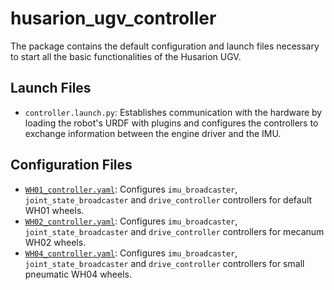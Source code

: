 # husarion_ugv_controller

The package contains the default configuration and launch files necessary to start all the basic functionalities of the Husarion UGV.

## Launch Files

- `controller.launch.py`: Establishes communication with the hardware by loading the robot's URDF with plugins and configures the controllers to exchange information between the engine driver and the IMU.

## Configuration Files

- [`WH01_controller.yaml`](./config/WH01_controller.yaml): Configures `imu_broadcaster`, `joint_state_broadcaster` and `drive_controller` controllers for default WH01 wheels.
- [`WH02_controller.yaml`](./config/WH02_controller.yaml): Configures `imu_broadcaster`, `joint_state_broadcaster` and `drive_controller` controllers for mecanum WH02 wheels.
- [`WH04_controller.yaml`](./config/WH04_controller.yaml): Configures `imu_broadcaster`, `joint_state_broadcaster` and `drive_controller` controllers for small pneumatic WH04 wheels.
